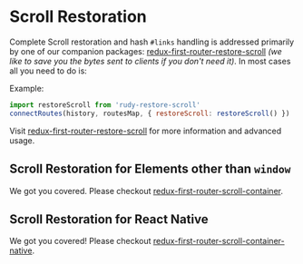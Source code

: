 # Scroll Restoration

Complete Scroll restoration and hash `#links` handling is addressed primarily by one of our companion packages: [redux-first-router-restore-scroll](https://github.com/faceyspacey/redux-first-router-restore-scroll) *(we like to save you the bytes sent to clients if you don't need it)*. In most cases all you need to do is:

Example:

```js
import restoreScroll from 'rudy-restore-scroll'
connectRoutes(history, routesMap, { restoreScroll: restoreScroll() })
```


Visit [redux-first-router-restore-scroll](https://github.com/faceyspacey/redux-first-router-restore-scroll) for more information and advanced usage.


## Scroll Restoration for Elements other than `window`
We got you covered. Please checkout [redux-first-router-scroll-container](https://github.com/faceyspacey/redux-first-router-scroll-container).

## Scroll Restoration for React Native
We got you covered! Please checkout [redux-first-router-scroll-container-native](https://github.com/faceyspacey/redux-first-router-scroll-container-native).

